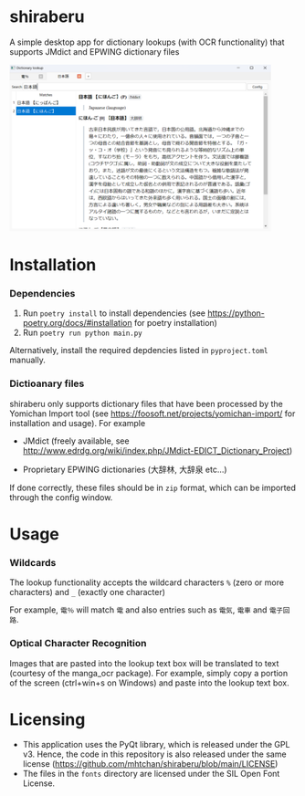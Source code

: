 # shiraberu
A simple desktop app for dictionary lookups (with OCR functionality) that supports JMdict and EPWING dictionary files

<img src="https://raw.githubusercontent.com/mhtchan/shiraberu/master/images/example_1.png" width="458" height="292">

# Installation
### Dependencies
1. Run `poetry install` to install dependencies (see https://python-poetry.org/docs/#installation for poetry installation)
2. Run `poetry run python main.py`

Alternatively, install the required depdencies listed in `pyproject.toml` manually.

### Dictioanary files
shiraberu only supports dictionary files that have been processed by the Yomichan Import tool (see https://foosoft.net/projects/yomichan-import/ for installation and usage). For example

* JMdict (freely available, see http://www.edrdg.org/wiki/index.php/JMdict-EDICT_Dictionary_Project)

* Proprietary EPWING dictionaries (大辞林, 大辞泉 etc...)

If done correctly, these files should be in `zip` format, which can be imported through the config window.

# Usage

### Wildcards
The lookup functionality accepts the wildcard characters `%` (zero or more characters) and `_` (exactly one character)

For example, `電％` will match `電` and also entries such as `電気`, `電車` and `電子回路`.

### Optical Character Recognition
Images that are pasted into the lookup text box will be translated to text (courtesy of the manga_ocr package). For example, simply copy a portion of the screen (ctrl+win+s on Windows) and paste into the lookup text box.

# Licensing
* This application uses the PyQt library, which is released under the GPL v3. Hence, the code in this repository is also released under the same license (https://github.com/mhtchan/shiraberu/blob/main/LICENSE)
* The files in the `fonts` directory are licensed under the SIL Open Font License.

